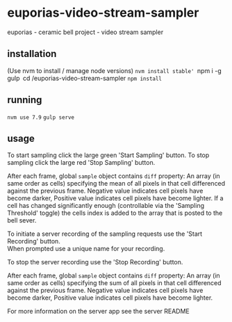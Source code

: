 # euporias-video-stream-sampler
euporias - ceramic bell project - video stream sampler

## installation
(Use nvm to install / manage node versions)
`nvm install stable'
`npm i -g gulp`
`cd <your git repo>/euporias-video-stream-sampler
`npm install`

## running
`nvm use 7.9`
`gulp serve`

## usage
To start sampling click the large green 'Start Sampling' button.
To stop sampling click the large red 'Stop Sampling' button.

After each frame, global `sample` object contains `diff` property: An array (in same order as cells) specifying the mean of all pixels in that cell differenced against the previous frame. Negative value indicates cell pixels have become darker, Positive value indicates cell pixels have become lighter.
If a cell has changed significantly enough (controllable via the 'Sampling Threshold' toggle) the cells index is added to the array that is posted to the bell sever.

To initiate a server recording of the sampling requests use the 'Start Recording' button.  
When prompted use a unique name for your recording.

To stop the server recording use the 'Stop Recording' button.

After each frame, global `sample` object contains `diff` property: An array (in same order as cells) specifying the sum of all pixels in that cell differenced against the previous frame. Negative value indicates cell pixels have become darker, Positive value indicates cell pixels have become lighter.

For more information on the server app see the server README 